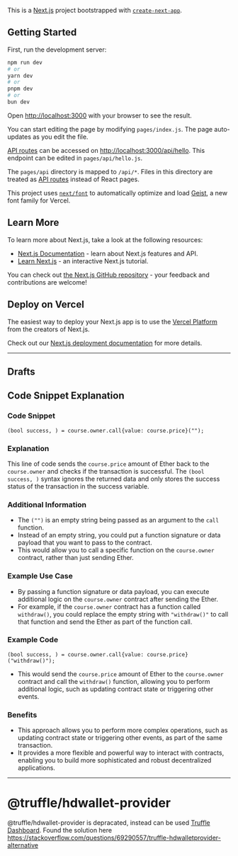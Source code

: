 This is a [Next.js](https://nextjs.org) project bootstrapped with [`create-next-app`](https://nextjs.org/docs/pages/api-reference/create-next-app).

## Getting Started

First, run the development server:

```bash
npm run dev
# or
yarn dev
# or
pnpm dev
# or
bun dev
```

Open [http://localhost:3000](http://localhost:3000) with your browser to see the result.

You can start editing the page by modifying `pages/index.js`. The page auto-updates as you edit the file.

[API routes](https://nextjs.org/docs/pages/building-your-application/routing/api-routes) can be accessed on [http://localhost:3000/api/hello](http://localhost:3000/api/hello). This endpoint can be edited in `pages/api/hello.js`.

The `pages/api` directory is mapped to `/api/*`. Files in this directory are treated as [API routes](https://nextjs.org/docs/pages/building-your-application/routing/api-routes) instead of React pages.

This project uses [`next/font`](https://nextjs.org/docs/pages/building-your-application/optimizing/fonts) to automatically optimize and load [Geist](https://vercel.com/font), a new font family for Vercel.

## Learn More

To learn more about Next.js, take a look at the following resources:

- [Next.js Documentation](https://nextjs.org/docs) - learn about Next.js features and API.
- [Learn Next.js](https://nextjs.org/learn-pages-router) - an interactive Next.js tutorial.

You can check out [the Next.js GitHub repository](https://github.com/vercel/next.js) - your feedback and contributions are welcome!

## Deploy on Vercel

The easiest way to deploy your Next.js app is to use the [Vercel Platform](https://vercel.com/new?utm_medium=default-template&filter=next.js&utm_source=create-next-app&utm_campaign=create-next-app-readme) from the creators of Next.js.

Check out our [Next.js deployment documentation](https://nextjs.org/docs/pages/building-your-application/deploying) for more details.

---

## Drafts

## Code Snippet Explanation

### Code Snippet

```solidity
(bool success, ) = course.owner.call{value: course.price}("");
```

### Explanation

This line of code sends the `course.price` amount of Ether back to the `course.owner` and checks if the transaction is successful. The `(bool success, )` syntax ignores the returned data and only stores the success status of the transaction in the success variable.

### Additional Information

- The `("")` is an empty string being passed as an argument to the `call` function.
- Instead of an empty string, you could put a function signature or data payload that you want to pass to the contract.
- This would allow you to call a specific function on the `course.owner` contract, rather than just sending Ether.

### Example Use Case

- By passing a function signature or data payload, you can execute additional logic on the `course.owner` contract after sending the Ether.
- For example, if the `course.owner` contract has a function called `withdraw()`, you could replace the empty string with `"withdraw()"` to call that function and send the Ether as part of the function call.

### Example Code

```solidity
(bool success, ) = course.owner.call{value: course.price}("withdraw()");
```

- This would send the `course.price` amount of Ether to the `course.owner` contract and call the `withdraw()` function, allowing you to perform additional logic, such as updating contract state or triggering other events.

### Benefits

- This approach allows you to perform more complex operations, such as updating contract state or triggering other events, as part of the same transaction.
- It provides a more flexible and powerful way to interact with contracts, enabling you to build more sophisticated and robust decentralized applications.

---

# @truffle/hdwallet-provider

@truffle/hdwallet-provider is depracated, instead can be used [Truffle Dashboard](https://archive.trufflesuite.com/docs/truffle/how-to/use-the-truffle-dashboard/).
Found the solution here https://stackoverflow.com/questions/69290557/truffle-hdwalletprovider-alternative
